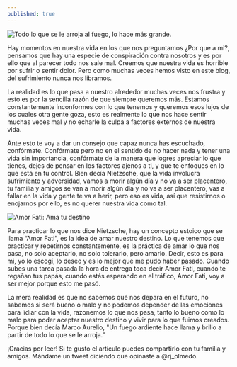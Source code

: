 ```yaml
---
published: true
---
```

![Todo lo que se le arroja al fuego, lo hace más grande.]({{site.baseurl}}/images/fire.jpg)


Hay momentos en nuestra vida en los que nos preguntamos ¿Por que a mi?, pensamos que hay una especie de conspiración contra nosotros y es por ello que al parecer todo nos sale mal. Creemos que nuestra vida es horrible por sufrir o sentir dolor. Pero como muchas veces hemos visto en este blog, del sufrimiento nunca nos libramos.

La realidad es lo que pasa a nuestro alrededor muchas veces nos frustra y esto es por la sencilla razón de que siempre queremos más. Estamos constantemente inconformes con lo que tenemos y queremos esos lujos de los cuales otra gente goza, esto es realmente lo que nos hace sentir muchas veces mal y no echarle la culpa a factores externos de nuestra vida.

Ante esto te voy a dar un consejo que capaz nunca has escuchado, confórmate. Confórmate pero no en el sentido de no hacer nada y tener una vida sin importancia, confórmate de la manera que logres apreciar lo que tienes, dejes de pensar en los factores ajenos a ti, y que te enfoques en lo que está en tu control. Bien decía Nietzsche, que la vida involucra sufrimiento y adversidad, vamos a morir algún día y no va a ser placentero, tu familia y amigos se van a morir algún día y no va a ser placentero, vas a fallar en la vida y gente te va a herir, pero eso es vida, así que resistirnos o enojarnos por ello, es no querer nuestra vida como tal.


![Amor Fati: Ama tu destino]({{site.baseurl}}/images/amorfati.jpg)


Para practicar lo que nos dice Nietzsche, hay un concepto estoico que se llama “Amor Fati”, es la idea de amar nuestro destino. Lo que tenemos que practicar y repetirnos constantemente, es la práctica de amar lo que nos pasa, no solo aceptarlo, no solo tolerarlo, pero amarlo. Decir, esto es para mi, yo lo escogí, lo deseo y es lo mejor que me pudo haber pasado. Cuando subes una tarea pasada la hora de entrega toca decir Amor Fati, cuando te regañan tus papás, cuando estás esperando en el tráfico, Amor Fati, voy a ser mejor porque esto me pasó.

La mera realidad es que no sabemos qué nos depara en el futuro, no sabemos si será bueno o malo y no podemos depender de las emociones para lidiar con la vida, razonemos lo que nos pasa, tanto lo bueno como lo malo para poder aceptar nuestro destino y vivir para lo que fuimos creados. Porque bien decía Marco Aurelio, "Un fuego ardiente hace llama y brillo a partir de todo lo que se le arroja."

¡Gracias por leer! Si te gusto el artículo puedes compartirlo con tu familia y amigos. Mándame un tweet diciendo que opinaste a @rj_olmedo.

